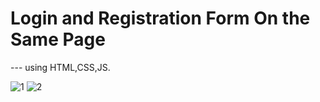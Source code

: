 # Login and Registration Form On the Same Page
  --- using HTML,CSS,JS.

![1](https://github.com/shivam-kumar-2001/HTML-CSS-JS/assets/61088685/a3e66e03-885c-4a76-b413-c4412d198d98)
![2](https://github.com/shivam-kumar-2001/HTML-CSS-JS/assets/61088685/ba9b8156-5bda-4284-a879-e1ff8f830a1b)
